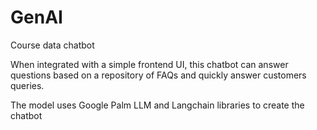 # GenAI
Course data chatbot

When integrated with a simple frontend UI, this chatbot can answer questions based on a repository of FAQs and quickly answer customers queries.

The model uses Google Palm LLM and Langchain libraries to create the chatbot
